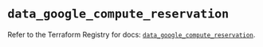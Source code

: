 # `data_google_compute_reservation`

Refer to the Terraform Registry for docs: [`data_google_compute_reservation`](https://registry.terraform.io/providers/hashicorp/google/5.39.1/docs/data-sources/compute_reservation).

